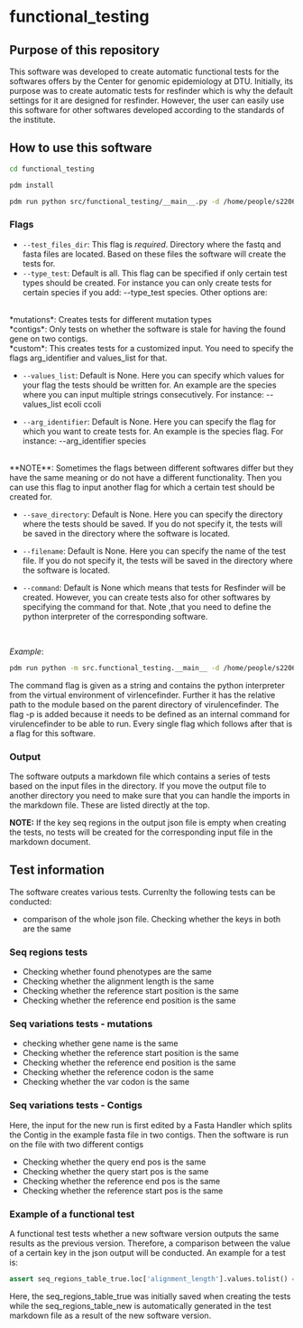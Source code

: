 # functional_testing

## Purpose of this repository

This software was developed to create automatic functional tests for the softwares offers by the Center for genomic epidemiology at DTU. Initially, its purpose was to create automatic tests for resfinder which is why the default settings for it are designed for resfinder. However, the user can easily use this software for other softwares developed according to the standards of the institute. 



## How to use this software



```bash
cd functional_testing

pdm install
```

```bash
pdm run python src/functional_testing/__main__.py -d /home/people/s220672/resfinder/tests/data  
``` 


### Flags

- `--test_files_dir`: This flag is *required*. Directory where the fastq and fasta files are located. Based on these files the software will create the tests for.
- `--type_test`: Default is all. This flag can be specified if only certain test types should be created. For instance you can only create tests for certain species if you add: --type_test species. Other options are:
<br>
*mutations*: Creates tests for different mutation types
<br>
*contigs*: Only tests on whether the software is stale for having the found gene on two contigs. 
<br>
*custom*: This creates tests for a customized input. You need to specify the flags arg_identifier and values_list for that.
<br>

- `--values_list`: Default is None. Here you can specify which values for your flag the tests should be written for. An example are the species where you can input multiple strings consecutively. For instance: --values_list ecoli ccoli 

- `--arg_identifier`: Default is None. Here you can specify the flag for which you want to create tests for. An example is the species flag. For instance: --arg_identifier species 
<br>
**NOTE**: Sometimes the flags between different softwares differ but they have the same meaning or do not have a different functionality. Then you can use this flag to input another flag for which a certain test should be created for. 

- `--save_directory`: Default is None. Here you can specify the directory where the tests should be saved. If you do not specify it, the tests will be saved in the directory where the software is located.

- `--filename`: Default is None. Here you can specify the name of the test file. If you do not specify it, the tests will be saved in the directory where the software is located.

- `--command`: Default is None which means that tests for Resfinder will be created. However, you can create tests also for other softwares by specifying the command for that. Note ,that you need to define the python interpreter of the corresponding software. 
<br>

*Example*:
<br>
```bash
pdm run python -m src.functional_testing.__main__ -d /home/people/s220672/functional_testing/tests/data -c "/home/people/s220672/virulencefinder/.venv/bin/python -m src.virulencefinder.__main__ -p /home/people/s220672/databases/virulencefinder_db" --type_test "species" --values_list "virulence_ecoli" --arg_identifier "d"
```
The command flag is given as a string and contains the python interpreter from the virtual environment of virlencefinder. Further it has the relative path to the module based on the parent directory of virulencefinder. The flag -p is added because it needs to be defined as an internal command for virulencefinder to be able to run. Every single flag which follows after that is a flag for this software.
<br>

### Output

The software outputs a markdown file which contains a series of tests based on the input files in the directory. If you move the output file to another directory you need to make sure that you can handle the imports in the markdown file. These are listed directly at the top.

**NOTE:** If the key seq regions in the output json file is empty when creating the tests, no tests will be created for the corresponding input file in the markdown document.
<br>




## Test information

The software creates various tests. Currenlty the following tests can be conducted:
- comparison of the whole json file. Checking whether the keys in both are the same

### Seq regions tests
- Checking whether found phenotypes are the same
- Checking whether the alignment length is the same
- Checking whether the reference start position is the same
- Checking whether the reference end position is the same

### Seq variations tests - mutations
- checking whether gene name is the same 
- Checking whether the reference start position is the same
- Checking whether the reference end position is the same
- Checking whether the reference codon is the same
- Checking whether the var codon is the same

### Seq variations tests - Contigs
Here, the input for the new run is first edited by a Fasta Handler which splits the Contig in the example fasta file in two contigs. Then the software is run on the file with two different contigs

- Checking whether the query end pos is the same
- Checking whether the query start pos is the same
- Checking whether the reference end pos is the same
- Checking whether the reference start pos is the same
 


### Example of a functional test

A functional test tests whether a new software version outputs the same results as the previous version. Therefore, a comparison between the value of a certain key in the json output will be conducted. An example for a test is:

``` python
assert seq_regions_table_true.loc['alignment_length'].values.tolist() == seq_regions_table_new.loc['alignment_length'].values.tolist(), 'Alignment length for species_name is not equal'
```

Here, the seq_regions_table_true was initially saved when creating the tests while the seq_regions_table_new is automatically generated in the test markdown file as a result of the new software version.